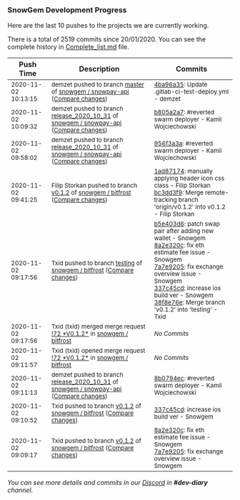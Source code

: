 
### SnowGem Development Progress

Here are the last 10 pushes to the projects we are currently working.

There is a total of 2519 commits since 20/01/2020. You can see the complete history in
 [Complete_list.md](Complete_list.md) file.

| Push Time | Description | Commits |
| --- | --- | --- |
| <sub>2020-11-02 10:13:15</sub> | <sub>demzet pushed to branch [master](https://gitlab.com/snowgem/snowpay-api/commits/master) of [snowgem / snowpay\-api](https://gitlab.com/snowgem/snowpay-api) ([Compare changes](https://gitlab.com/snowgem/snowpay-api/compare/464898f7bc6489c051de55bf1640a8e5c91edc80...4ba96a35ddce465ddf50693eacbce77f045fa09b))</sub> | <sub>[4ba96a35](https://gitlab.com/snowgem/snowpay-api/-/commit/4ba96a35ddce465ddf50693eacbce77f045fa09b): Update .gitlab-ci-test-deploy.yml - demzet</sub> |
| <sub>2020-11-02 10:09:32</sub> | <sub>demzet pushed to branch [release\_2020\_10\_31](https://gitlab.com/snowgem/snowpay-api/commits/release_2020_10_31) of [snowgem / snowpay\-api](https://gitlab.com/snowgem/snowpay-api) ([Compare changes](https://gitlab.com/snowgem/snowpay-api/compare/956f3a3a97cef0c92aa09ecadd1d650874454985...b805a2a790f8d1ff4db36cebcad478a151ab84ac))</sub> | <sub>[b805a2a7](https://gitlab.com/snowgem/snowpay-api/-/commit/b805a2a790f8d1ff4db36cebcad478a151ab84ac): #reverted swarm deployer - Kamil Wojciechowski</sub> |
| <sub>2020-11-02 09:58:02</sub> | <sub>demzet pushed to branch [release\_2020\_10\_31](https://gitlab.com/snowgem/snowpay-api/commits/release_2020_10_31) of [snowgem / snowpay\-api](https://gitlab.com/snowgem/snowpay-api) ([Compare changes](https://gitlab.com/snowgem/snowpay-api/compare/8b0794ec21ae61c67f75ba45ebd34ff64221fbdc...956f3a3a97cef0c92aa09ecadd1d650874454985))</sub> | <sub>[956f3a3a](https://gitlab.com/snowgem/snowpay-api/-/commit/956f3a3a97cef0c92aa09ecadd1d650874454985): #reverted swarm deployer - Kamil Wojciechowski</sub> |
| <sub>2020-11-02 09:41:25</sub> | <sub>Filip Storkan pushed to branch [v0\.1\.2](https://gitlab.com/snowgem/bitfrost/commits/v0.1.2) of [snowgem / bitfrost](https://gitlab.com/snowgem/bitfrost) ([Compare changes](https://gitlab.com/snowgem/bitfrost/compare/337c45cd811ef8b54be63b81764ec1e39ea8c4e5...bc3dd3f9cc5667c0592300afbfdb7f0daaa64107))</sub> | <sub>[1ad87174](https://gitlab.com/snowgem/bitfrost/-/commit/1ad871740dff7096a43f3f3cd1d49d2ac4b61fec): manually applying header icon css class - Filip Storkan<br>[bc3dd3f9](https://gitlab.com/snowgem/bitfrost/-/commit/bc3dd3f9cc5667c0592300afbfdb7f0daaa64107): Merge remote-tracking branch 'origin/v0.1.2' into v0.1.2 - Filip Storkan</sub> |
| <sub>2020-11-02 09:17:56</sub> | <sub>Txid pushed to branch [testing](https://gitlab.com/snowgem/bitfrost/commits/testing) of [snowgem / bitfrost](https://gitlab.com/snowgem/bitfrost) ([Compare changes](https://gitlab.com/snowgem/bitfrost/compare/c350dd68732901caa38cc8b28158a945b60b86ff...38f8e76e1c3cdc013cf5c26e7e440a9796ab0e20))</sub> | <sub>[b5e403d6](https://gitlab.com/snowgem/bitfrost/-/commit/b5e403d66d0987fa5b92a98254b5f50bf5085b14): patch swap pair after adding new wallet - Snowgem<br>[8a2e320c](https://gitlab.com/snowgem/bitfrost/-/commit/8a2e320caef43afc8a8d5c30e8dbce047554430a): fix eth estimate fee issue - Snowgem<br>[7a7e9205](https://gitlab.com/snowgem/bitfrost/-/commit/7a7e9205c20f0606170ab4798049f97802b3d816): fix exchange overview issue - Snowgem<br>[337c45cd](https://gitlab.com/snowgem/bitfrost/-/commit/337c45cd811ef8b54be63b81764ec1e39ea8c4e5): increase ios build ver - Snowgem<br>[38f8e76e](https://gitlab.com/snowgem/bitfrost/-/commit/38f8e76e1c3cdc013cf5c26e7e440a9796ab0e20): Merge branch 'v0.1.2' into 'testing' - Txid</sub> |
| <sub>2020-11-02 09:17:56</sub> | <sub>Txid (txid) merged merge request [\!72 \*V0\.1\.2\*](https://gitlab.com/snowgem/bitfrost/-/merge_requests/72) in [snowgem / bitfrost](https://gitlab.com/snowgem/bitfrost)</sub> | <sub>_No Commits_</sub> |
| <sub>2020-11-02 09:11:57</sub> | <sub>Txid (txid) opened merge request [\!72 \*V0\.1\.2\*](https://gitlab.com/snowgem/bitfrost/-/merge_requests/72) in [snowgem / bitfrost](https://gitlab.com/snowgem/bitfrost)</sub> | <sub>_No Commits_</sub> |
| <sub>2020-11-02 09:11:13</sub> | <sub>demzet pushed to branch [release\_2020\_10\_31](https://gitlab.com/snowgem/snowpay-api/commits/release_2020_10_31) of [snowgem / snowpay\-api](https://gitlab.com/snowgem/snowpay-api) ([Compare changes](https://gitlab.com/snowgem/snowpay-api/compare/cca207af1725a484802bdcd4e71ee5f5f12f5ae7...8b0794ec21ae61c67f75ba45ebd34ff64221fbdc))</sub> | <sub>[8b0794ec](https://gitlab.com/snowgem/snowpay-api/-/commit/8b0794ec21ae61c67f75ba45ebd34ff64221fbdc): #reverted swarm deployer - Kamil Wojciechowski</sub> |
| <sub>2020-11-02 09:10:52</sub> | <sub>Txid pushed to branch [v0\.1\.2](https://gitlab.com/snowgem/bitfrost/commits/v0.1.2) of [snowgem / bitfrost](https://gitlab.com/snowgem/bitfrost) ([Compare changes](https://gitlab.com/snowgem/bitfrost/compare/7a7e9205c20f0606170ab4798049f97802b3d816...337c45cd811ef8b54be63b81764ec1e39ea8c4e5))</sub> | <sub>[337c45cd](https://gitlab.com/snowgem/bitfrost/-/commit/337c45cd811ef8b54be63b81764ec1e39ea8c4e5): increase ios build ver - Snowgem</sub> |
| <sub>2020-11-02 09:09:17</sub> | <sub>Txid pushed to branch [v0\.1\.2](https://gitlab.com/snowgem/bitfrost/commits/v0.1.2) of [snowgem / bitfrost](https://gitlab.com/snowgem/bitfrost) ([Compare changes](https://gitlab.com/snowgem/bitfrost/compare/b5e403d66d0987fa5b92a98254b5f50bf5085b14...7a7e9205c20f0606170ab4798049f97802b3d816))</sub> | <sub>[8a2e320c](https://gitlab.com/snowgem/bitfrost/-/commit/8a2e320caef43afc8a8d5c30e8dbce047554430a): fix eth estimate fee issue - Snowgem<br>[7a7e9205](https://gitlab.com/snowgem/bitfrost/-/commit/7a7e9205c20f0606170ab4798049f97802b3d816): fix exchange overview issue - Snowgem</sub> |

_You can see more details and commits in our [Discord](https://discord.gg/zumGnbg) in **#dev-diary** channel._
